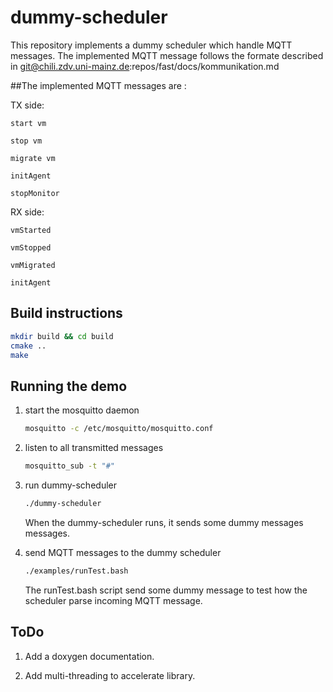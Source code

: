 # dummy-scheduler
This repository implements a dummy scheduler which handle MQTT messages.
The implemented MQTT message follows the formate described in git@chili.zdv.uni-mainz.de:repos/fast/docs/kommunikation.md 

##The implemented MQTT messages are :

TX side:

    start vm

    stop vm

    migrate vm 

    initAgent

    stopMonitor


RX side:

    vmStarted

    vmStopped

    vmMigrated

    initAgent



## Build instructions

```bash
mkdir build && cd build
cmake ..
make
```

## Running the demo

1. start the mosquitto daemon 

    ```bash  
    mosquitto -c /etc/mosquitto/mosquitto.conf
    ```
2. listen to all transmitted messages

    ```bash
    mosquitto_sub -t "#"
    ```
3. run dummy-scheduler

    ```bash
    ./dummy-scheduler
    ```

    When the dummy-scheduler runs, it sends some dummy messages messages.
4. send MQTT messages to the dummy scheduler

    ```bash
    ./examples/runTest.bash
    ```

    The runTest.bash script send some dummy message to test how the scheduler parse incoming MQTT message.

## ToDo

1. Add a doxygen documentation.

2. Add multi-threading to accelerate library.
